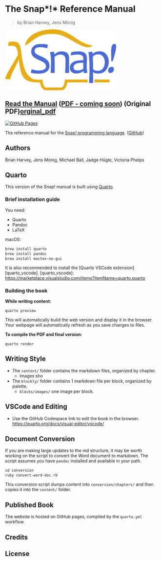 # The Snap*!* Reference Manual
> by Brian Harvey, Jens Mönig

![Snap! Logo](./images/snap-logo.png)

## [Read the Manual][webiste] ([PDF - coming soon][pdf]) (Original PDF)[orginal_pdf]

[![GitHub Pages](https://img.shields.io/badge/website-GitHub%20Pages-blue.svg)](https://snap-cloud.github.io/manual/)


[webiste]: https://snap-cloud.github.io/manual/
[pdf]: https://snap-cloud.github.io/manual/snap-manual.pdf
[orginal_pdf]: https://snap.berkeley.edu/snap/help/SnapManual.pdf

The reference manual for the [Snap<em>!</em> programming language][sbe]. ([GitHub][snap_gh])

[sbe]: https://snap.berkeley.edu
[snap_gh]: https://github.com/jmoenig/snap/

## Authors
Brian Harvey, Jens Mönig, Michael Ball, Jadge Hügle, Victoria Phelps

## Quarto
This version of the Snap! manual is built using [Quarto][quarto].

[quarto]: https://quarto.org/docs/

### Brief installation guide

You need:
* Quarto
* Pandoc
* LaTeX

macOS:
```shell
brew install quarto
brew install pandoc
brew install mactex-no-gui
```

It is also recommended to install the [Quarto VSCode extension][quarto_vscode].
[quarto_vscode]: https://marketplace.visualstudio.com/items?itemName=quarto.quarto

### Building the book

**While writing content:**

```shell
quarto preview
```

This will automatically build the web version and display it in the browser.
Your webpage will automatically refresh as you save changes to files.

**To compile the PDF and final version:**

```shell
quarto render
```

## Writing Style

* The `content/` folder contains the markdown files, organized by chapter.
    * Images sho
* The `blockly/` folder contains 1 markdown file per block, organized by palette.
  * `blocks/images/` one image per block.

## VSCode and Editing

* Use the GitHub Codespace link to edit the book in the browser.
https://quarto.org/docs/visual-editor/vscode/


## Document Conversion
If you are making large updates to the md structure, it may be worth working on the script to convert the Word document to markdown.
The script assumes you have `pandoc` installed and available in your path.

```
cd conversion
ruby convert-word-doc.rb
```

This conversion script dumps content into `conversion/chapters/` and then copies it into the `content/` folder.

## Published Book

The website is hosted on GitHub pages, compiled by the `quarto.yml` workflow.

## Credits

## License
